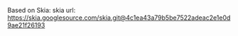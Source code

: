 Based on Skia:
  skia url: https://skia.googlesource.com/skia.git@4c1ea43a79b5be7522adeac2e1e0d9ae21f26193